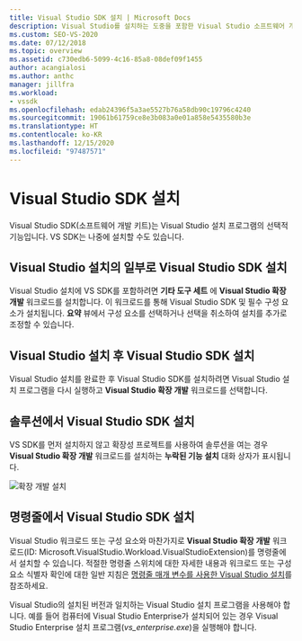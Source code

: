 ```yaml
---
title: Visual Studio SDK 설치 | Microsoft Docs
description: Visual Studio를 설치하는 도중을 포함한 Visual Studio 소프트웨어 개발 키트를 설치하는 옵션에 대해 알아봅니다.
ms.custom: SEO-VS-2020
ms.date: 07/12/2018
ms.topic: overview
ms.assetid: c730edb6-5099-4c16-85a8-08def09f1455
author: acangialosi
ms.author: anthc
manager: jillfra
ms.workload:
- vssdk
ms.openlocfilehash: edab24396f5a3ae5527b76a58db90c19796c4240
ms.sourcegitcommit: 19061b61759ce8e3b083a0e01a858e5435580b3e
ms.translationtype: HT
ms.contentlocale: ko-KR
ms.lasthandoff: 12/15/2020
ms.locfileid: "97487571"
---
```

# <a name="install-the-visual-studio-sdk"></a>Visual Studio SDK 설치

Visual Studio SDK(소프트웨어 개발 키트)는 Visual Studio 설치 프로그램의 선택적 기능입니다. VS SDK는 나중에 설치할 수도 있습니다.

## <a name="install-the-visual-studio-sdk-as-part-of-a-visual-studio-installation"></a>Visual Studio 설치의 일부로 Visual Studio SDK 설치

Visual Studio 설치에 VS SDK를 포함하려면 **기타 도구 세트** 에 **Visual Studio 확장 개발** 워크로드를 설치합니다. 이 워크로드를 통해 Visual Studio SDK 및 필수 구성 요소가 설치됩니다. **요약** 뷰에서 구성 요소를 선택하거나 선택을 취소하여 설치를 추가로 조정할 수 있습니다.

## <a name="install-the-visual-studio-sdk-after-installing-visual-studio"></a>Visual Studio 설치 후 Visual Studio SDK 설치

Visual Studio 설치를 완료한 후 Visual Studio SDK를 설치하려면 Visual Studio 설치 프로그램을 다시 실행하고 **Visual Studio 확장 개발** 워크로드를 선택합니다.

## <a name="install-the-visual-studio-sdk-from-a-solution"></a>솔루션에서 Visual Studio SDK 설치

VS SDK를 먼저 설치하지 않고 확장성 프로젝트를 사용하여 솔루션을 여는 경우 **Visual Studio 확장 개발** 워크로드를 설치하는 **누락된 기능 설치** 대화 상자가 표시됩니다.

![확장 개발 설치](../extensibility/media/install-extension-development.png "확장 개발 설치")

## <a name="install-the-visual-studio-sdk-from-the-command-line"></a>명령줄에서 Visual Studio SDK 설치

Visual Studio 워크로드 또는 구성 요소와 마찬가지로 **Visual Studio 확장 개발** 워크로드(ID: Microsoft.VisualStudio.Workload.VisualStudioExtension)를 명령줄에서 설치할 수 있습니다. 적절한 명령줄 스위치에 대한 자세한 내용과 워크로드 또는 구성 요소 식별자 확인에 대한 일반 지침은 [명령줄 매개 변수를 사용한 Visual Studio 설치](../install/use-command-line-parameters-to-install-visual-studio.md)를 참조하세요.

Visual Studio의 설치된 버전과 일치하는 Visual Studio 설치 프로그램을 사용해야 합니다. 예를 들어 컴퓨터에 Visual Studio Enterprise가 설치되어 있는 경우 Visual Studio Enterprise 설치 프로그램(*vs_enterprise.exe*)을 실행해야 합니다.
